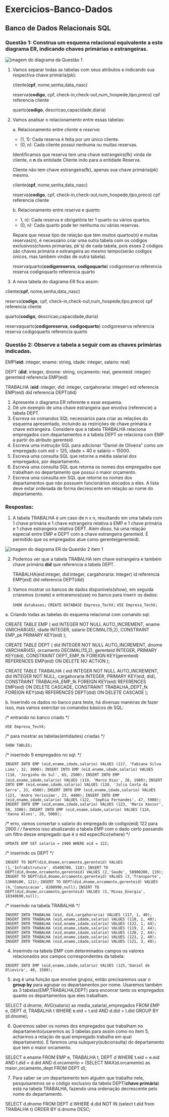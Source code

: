 # Exercicios-Banco-Dados
## Banco de Dados Relacionais SQL

### Questão 1: Construa um esquema relacional equivalente a este diagrama ER, indicando chaves primárias e estrangeiras.

![imagem do diagrama da Questão 1](https://raw.githubusercontent.com/alessandradocouto/Exercicios-Banco-Dados/master/Q_BD.png)


1. Vamos separar todas as tabelas com seus atributos e indicando sua respectiva chave primária(pk):

	cliente(**cpf**, nome,senha,data_nasc)

	reserva(**codigo**, cpf, check-in,check-out,num_hospede,tipo,preco)
	    cpf referencia cliente

	quarto(**codigo**, descricao,capacidade,diaria)


2. Vamos analisar o relacionamento entre essas tabelas:

	a. Relacionamento entre *cliente* e *reserva*:
     - (1, 1): Cada reserva é feita por um único cliente.
	 - (0, n): Cada cliente possui nenhuma ou muitas reservas. 	
		
	Identificamos que reserva tem uma chave estrangeira(fk) vinda de cliente, o **n** da entidade Cliente indo para a entidade Reserva.
	
    Cliente não tem chave estrangeira(fk), apenas sua chave primária(pk) mesmo.
        
    cliente(**cpf**, nome,senha,data_nasc)

    reserva(**codigo**, cpf, check-in,check-out,num_hospede,tipo,preco)
        cpf referencia cliente

	b. Relacionamento entre *reserva* e *quarto*:
	 - 1, n): Cada reserva é obrigatória ter 1 quarto ou vários quartos.
	 - (0, n): Cada quarto pode ter nenhuma ou várias reservas.
		
	Repare que nesse tipo de relação que tem muitos quartos(n) e muitas reservas(n), é necessário criar uma outra tabela com os códigos exclusivos(chaves primarias, pk's) de cada tabela, pois esses 2 códigos são chaves primária e estrangeira ao mesmo tempo(serão codigos únicos, mas também vindas de outra tabela).
	
    reservaquarto(**codigoreserva**, **codigoquarto**)
       codigoreserva referencia reserva
       codigoquarto referencia quarto

3. A nova tabela do diagrama ER fica assim:

cliente(**cpf**, nome,senha,data_nasc)

reserva(**codigo**, cpf, check-in,check-out,num_hospede,tipo,preco)
    cpf referencia cliente

quarto(**codigo**, descricao,capacidade,diaria)

reservaquarto(**codigoreserva**, **codigoquarto**)
    codigoreserva referencia reserva
    codigoquarto referencia quarto





### Questão 2: Observe a tabela a seguir com as chaves primárias indicadas. 

EMP(**eid**: integer, ename: string, idade: integer, salario: real)

DEPT (**did**: integer, dnome: string, orçamento: real, gerenteid: integer)
    gerenteid referencia EMP(eid)

TRABALHA (**eid**: integer, did: integer, cargahoraria: integer)
    eid referencia EMP(eid)
    did referencia DEPT(did)


1. Apresente o diagrama ER referente e esse esquema.
2. Dê um exemplo de uma chave estrangeira que envolva (referencie) a tabela DEPT.
3. Escreva os comandos SQL necessários para criar as relações do esquema apresentado, incluindo as restrições de chave primária e chave estrangeira. Considere que a tabela TRABALHA relaciona empregados com departamentos e a tabela DEPT se relaciona com EMP a partir do atributo gerenteid. 
4. Escreva uma instrução SQL para adicionar “Daniel de Oliveira” como um empregado com eid = 125, idade = 40 e salário = 15000. 
5. Escreva uma consulta SQL que retorne a média salarial dos empregados, por
departamento. 
6. Escreva uma consulta SQL que retorna os nomes dos empregados que trabalham no departamento que possui o maior orçamento. 
7. Escreva uma consulta em SQL que retorne os nomes dos departamentos que não
possuem funcionários alocados a eles. A lista deve estar ordenada de forma
decrescente em relação ao nome do departamento. 


### Respostas:

1. A tabela TRABALHA é um caso de n x n, resultando em uma tabela com 1 chave primária e 1 chave estrangeira relativa à EMP e 1 chave primária e 1 chave estrangeira relativa DEPT.
Além disso, há uma relação especial entre EMP e DEPT com a chave estrangeira gerenteid. É permitido que os empregados atue como gerente(gerenteid).

![imagem do diagrama ER da Questão 2 item 1](https://raw.githubusercontent.com/alessandradocouto/Exercicios-Banco-Dados/master/Q2-1.png)


2. Podemos ver que a tabela TRABALHA tem chave estrangeira e também chave primária **did** que referencia a tabela DEPT.

    TRABALHA(eid:integer, did:integer, cargahoraria: integer)
	    id referencia EMP(eid)
	    did referencia DEPT(did)


3. Vamos mostrar os bancos de dados disponiveis(show), em seguida criaremos (create) e entraremos(use) no banco para inserir os dados:

    `SHOW databases;`
    `CREATE DATABASE Empresa_TechX;`
    `USE Empresa_TechX;`


a. Criando todas as tabelas do esquema relacional com comando sql:

CREATE TABLE EMP (
    eid INTEGER NOT NULL AUTO_INCREMENT,
    ename VARCHAR(45),
    idade INTEGER,
    salario DECIMAL(15,2),
    CONSTRAINT EMP_pk PRIMARY KEY(eid)
);

CREATE TABLE DEPT (
    did INTEGER NOT NULL AUTO_INCREMENT,
    dnome VARCHAR(45),
   orcamento DECIMAL(15,2),
   gerenteid INTEGER,
    PRIMARY KEY(did),
    CONSTRAINT DEPT_EMP_fk FOREIGN KEY(gerenteid) REFERENCES EMP(eid) ON DELETE NO ACTION
);

CREATE TABLE TRABALHA (
    eid INTEGER NOT NULL AUTO_INCREMENT,
    did INTEGER NOT NULL,
    cargahoraria INTEGER,
    PRIMARY KEY(eid, did),
    CONSTRAINT TRABALHA_EMP_fk FOREIGN KEY(eid) REFERENCES EMP(eid) ON DELETE CASCADE,
    CONSTRAINT TRABALHA_DEPT_fk FOREIGN KEY(did) REFERENCES DEPT(did) ON DELETE CASCADE
);


b. Inserindo os dados no banco para teste, há diversas maneiras de fazer isso, mas vamos exercitar os comandos básicos de SQL:


/* entrando no banco criado */

`USE Empresa_TechX;`

/* para mostrar as tabelas(entidades) criadas */

`SHOW TABLES;`

/* inserindo 9 empregados no sql: */

`INSERT INTO EMP (eid,ename,idade,salario) VALUES (117, 'Fabiana Silva Lima', 32, 3000);`
`INSERT INTO EMP (eid,ename,idade,salario) VALUES (118, 'Jorginho do Sul', 65, 2500);`
`INSERT INTO EMP (eid,ename,idade,salario) VALUES (119, 'Marco Dias', 28, 1980);`
`INSERT INTO EMP (eid,ename,idade,salario) VALUES (120, 'Julia Costa da Serra', 33, 4500);`
`INSERT INTO EMP (eid,ename,idade,salario) VALUES (121, 'Andre Verissimo', 23, 4400);`
`INSERT INTO EMP (eid,ename,idade,salario) VALUES (122, 'Sophia Fernandes', 47, 5900);`
`INSERT INTO EMP (eid,ename,idade,salario) VALUES (123, 'Mario Xavier', 58, 3300);`
`INSERT INTO EMP (eid,ename,idade,salario) VALUES (124, 'Xanna Alves', 29, 5000);`

/* erro, vamos consertar o salario do empregado de codigo(eid) 122 para 2900 */
/* faremos isso atualizando a tabela  EMP com o dado certo passando um filtro desse empregado que é o eid especifico(where) */

`UPDATE EMP SET salario = 2900 WHERE eid = 122;`

/* inserindo os DEPT  */

`INSERT TO DEPT(did,dnome,orcamento,gerenteid) VALUES (1,'InfraEstrutura', 45400700, 118);`
`INSERT TO DEPT(did,dnome,orcamento,gerenteid) VALUES (2,'Saude', 58900200, 119);`
`INSERT TO DEPT(did,dnome,orcamento,gerenteid) VALUES (3,'Transporte', 13600100, 121);`
`INSERT TO DEPT(did,dnome,orcamento,gerenteid) VALUES (4,'Comunicacao', 8200990,null);`
`INSERT TO DEPT(did,dnome,orcamento,gerenteid) VALUES (5,'Minas_Energia', 18340690,null);`

/*  inserindo na tabela TRABALHA */ 

`INSERT INTO TRABALHA (eid, did,cargahoraria) VALUES (117, 1, 40);`
`INSERT INTO TRABALHA (eid,ename,idade,salario) VALUES (118, 1, 40);`
`INSERT INTO TRABALHA (eid,ename,idade,salario) VALUES (122, 1, 44);`
`INSERT INTO TRABALHA (eid,ename,idade,salario) VALUES (119, 2, 44);`
`INSERT INTO TRABALHA (eid,ename,idade,salario) VALUES (120, 2, 44);`
`INSERT INTO TRABALHA (eid,ename,idade,salario) VALUES (123, 2, 40);`
`INSERT INTO TRABALHA (eid,ename,idade,salario) VALUES (121, 3, 40);`



4. Inserindo na tabela EMP com determinados campos os valores relacionados aos campos correspondentes da tabela:

`INSERT INTO EMP (eid,ename,idade,salario) VALUES (125,'Daniel de Olievira', 40, 1500);`



5. avg é uma função que envolve grupos, então precisaremos usar o **group by** para agrupar os departamentos por nome. Usaremos também as 3 tabelas(EMP,TRABALHA,DEPT) para enconrar tanto os empregados quanto os departamentos que eles trabalham.

SELECT 
	d.dnome,  AVG(salario) as media_salarial_empregados
FROM 
	EMP e, DEPT d, TRABALHA t
WHERE 
	e.eid = t.eid
AND 
	d.did = t.did
GROUP BY 
	(d.dnome);



6. Queremos saber os nomes dos empregados que trabalham no departamento(usaremos as 3 tabelas para assim como no item 5, acharmos a relação de qual empregado trabalha em qual departamento).
E faremos uma subquery(subconsulta) do departamento que tem o maior orcamento.


SELECT 
	e.ename
FROM 
	EMP e, TRABALHA t, DEPT d
WHERE 
	t.eid = e.eid 
AND 
	t.did = d.did
AND 
	d.orcamento =  (SELECT MAX(d.orcamento)  as maior_orcamento_dept  FROM DEPT d);


7. Para saber se um departamento tem alguém que trabalha nele, pesquisaremos se o código exclusivo da tabela DEPT(**chave primária**) está na tabela TRABALHA, fazendo uma ordenação decrescente pelo nome do departamento.

SELECT
	d.dnome
FROM
	DEPT d
WHERE
	d.did NOT IN (select t.did from TRABALHA t)
ORDER BY d.dnome DESC;
